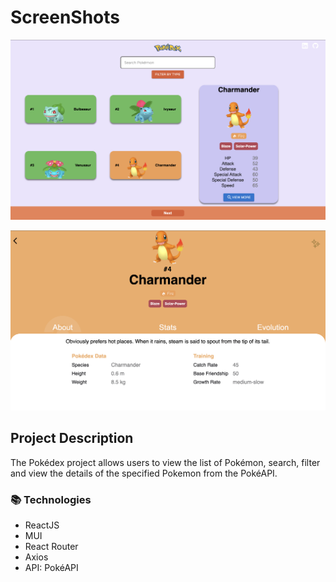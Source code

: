 # ScreenShots

![Website Screenshot 1](./public/screenshots/website-screenshot-1.png)

![Website Screenshot 2](./public/screenshots/website-screenshot-2.png)

## **Project Description**

The Pokédex project allows users to view the list of Pokémon, search, filter and view the details of the specified Pokemon from the PokéAPI.

### 📚 Technologies

- ReactJS
- MUI
- React Router
- Axios
- API: PokéAPI
